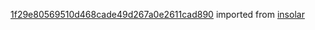 [1f29e80569510d468cade49d267a0e2611cad890](https://github.com/insolar/insolar/commit/1f29e80569510d468cade49d267a0e2611cad890) imported from [insolar](https://github.com/insolar/insolar)
